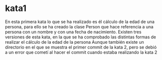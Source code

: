 # kata1

En esta primera kata lo que se ha realizado es él cálculo de la edad de una persona, para ello se ha creado la clase Person que hace referencia a una persona con un nombre y con una fecha de nacimiento.
Existen tres versiones de esta kata, en la que se ha comprobado las distintas formas de realizar el cálculo de la edad de la persona
Aunque también existe un directorio en el que se muestra el primer commit de la kata 2, pero se debió a un error que cometí al hacer el commit cuando estaba realizando la kata 2
